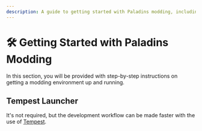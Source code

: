 ```yaml
---
description: A guide to getting started with Paladins modding, including step-by-step instructions for setting up a modding environment.
---
```

# 🛠️ Getting Started with Paladins Modding

In this section, you will be provided with step-by-step instructions on getting a modding environment up and running.

## Tempest Launcher

It's not required, but the development workflow can be made faster with the use of [Tempest](/tempest/introduction).
